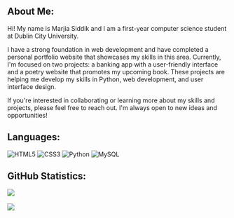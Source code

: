 ## About Me:
Hi! My name is Marjia Siddik and I am a first-year computer science student at Dublin City University.<br>

I have a strong foundation in web development and have completed a personal portfolio website that showcases my skills in this area. Currently, I'm focused on two projects: a banking app with a user-friendly interface and a poetry website that promotes my upcoming book. These projects are helping me develop my skills in Python, web development, and user interface design.<br>

If you're interested in collaborating or learning more about my skills and projects, please feel free to reach out. I'm always open to new ideas and opportunities!<br>

## Languages:
![HTML5](https://img.shields.io/badge/html5-%23E34F26.svg?style=for-the-badge&logo=html5&logoColor=white) 
![CSS3](https://img.shields.io/badge/css3-%231572B6.svg?style=for-the-badge&logo=css3&logoColor=white)
![Python](https://img.shields.io/badge/python-3670A0?style=for-the-badge&logo=python&logoColor=ffdd54) 
![MySQL](https://img.shields.io/badge/MySQL-005C84?style=for-the-badge&logo=mysql&logoColor=white)

## GitHub Statistics:
![](https://github-readme-stats.vercel.app/api?username=marjiasdk&theme=maroongold&hide_border=false&include_all_commits=false&count_private=false)<br/><br>
![](https://github-readme-streak-stats.herokuapp.com/?user=marjiasdk&theme=maroongold&hide_border=false)<br/>
